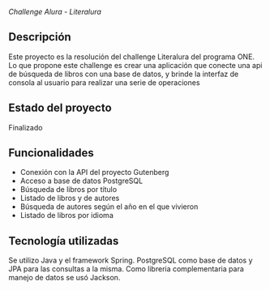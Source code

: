 <em> Challenge Alura - Literalura </em>

<h2> Descripción </h2>
<p>Este proyecto es la resolución del challenge Literalura del programa ONE. Lo que propone este challenge es crear una aplicación que conecte una api de búsqueda de libros con una base de datos, y brinde la interfaz de consola al usuario para realizar una serie de operaciones</p>

<h2> Estado del proyecto </h2>
<p>Finalizado</p>

<h2> Funcionalidades </h2>
<ul>
<li>Conexión con la API del proyecto Gutenberg</li>
<li>Acceso a base de datos PostgreSQL</li>
<li>Búsqueda de libros por título</li>
<li>Listado de libros y de autores</li>
<li>Búsqueda de autores según el año en el que vivieron</li>
<li>Listado de libros por idioma</li>
</ul>

<h2> Tecnología utilizadas </h2>
<p>Se utilizo Java y el framework Spring. PostgreSQL como base de datos y JPA para las consultas a la misma. Como libreria complementaria para manejo de datos se usó Jackson.</p>


